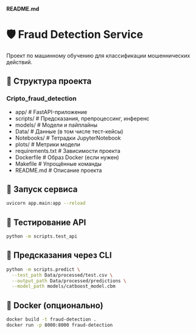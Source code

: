 **README.md**

# 🛡️ Fraud Detection Service

Проект по машинному обучению для классификации мошеннических действий.

## 📂 Структура проекта

### Cripto_fraud_detection
- app/                 # FastAPI-приложение
- scripts/             # Предсказания, препроцессинг, инференс
- models/              # Модели и пайплайны
- Data/                # Данные (в том числе тест-кейсы)
- Notebooks/           # Тетрадки JupyterNotebook
- plots/               # Метрики модели
- requirements.txt     # Зависимости проекта
- Dockerfile           # Образ Docker (если нужен)
- Makefile             # Упрощённые команды
- README.md            # Описание проекта

## 🚀 Запуск сервиса

```bash
uvicorn app.main:app --reload
```

## 🧪 Тестирование API

```bash
python -m scripts.test_api
```

## 🧰 Предсказания через CLI

```bash
python -m scripts.predict \
  --test_path Data/processed/test.csv \
  --output_path Data/processed/predictions \
  --model_path models/catboost_model.cbm
```

## 🐳 Docker (опционально)

```bash
docker build -t fraud-detection .
docker run -p 8000:8000 fraud-detection
```